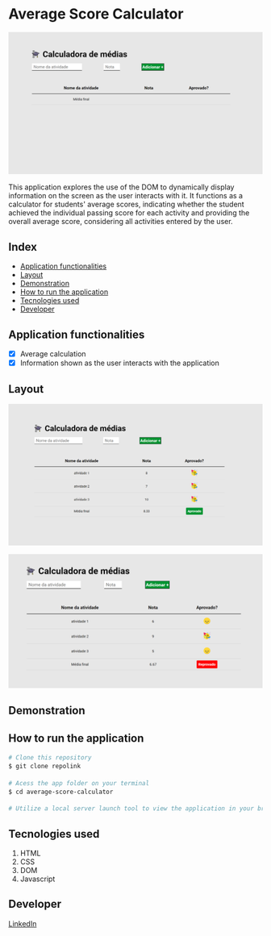 # Average Score Calculator
![Layout](./public/images/layout.png)

This application explores the use of the DOM to dynamically display information on the screen as the user interacts with it. It functions as a calculator for students' average scores, indicating whether the student achieved the individual passing score for each activity and providing the overall average score, considering all activities entered by the user.

## Index
- <a href="#functionalities">Application functionalities</a>
- <a href="#layout">Layout</a>
- <a href="#demonstration">Demonstration</a>
- <a href="#run">How to run the application</a>
- <a href="#tecnologies-used">Tecnologies used</a>
- <a href="#developer">Developer</a>

## Application functionalities
 - [x]  Average calculation
 - [x]  Information shown as the user interacts with the application

## Layout

![Aproved](./public/images/aproved.png)

![Flunked](./public/images/flunked.png)

## Demonstration



## How to run the application
```bash
# Clone this repository
$ git clone repolink

# Acess the app folder on your terminal
$ cd average-score-calculator

# Utilize a local server launch tool to view the application in your browser

```

## Tecnologies used
1. HTML
2. CSS
3. DOM
4. Javascript

## Developer
[LinkedIn](https://www.linkedin.com/in/julia-silva-borges/)
